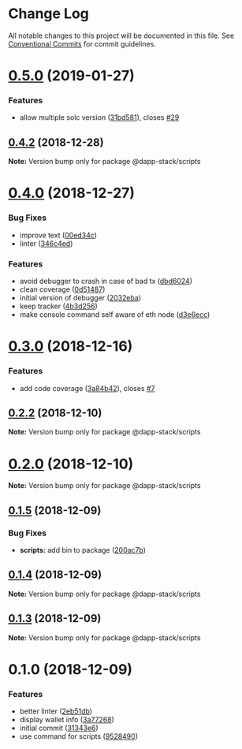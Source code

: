 # Change Log

All notable changes to this project will be documented in this file.
See [Conventional Commits](https://conventionalcommits.org) for commit guidelines.

# [0.5.0](https://github.com/Dapp-Stack/Dapp-Stack/compare/v0.4.2...v0.5.0) (2019-01-27)


### Features

* allow multiple solc version ([31bd581](https://github.com/Dapp-Stack/Dapp-Stack/commit/31bd581)), closes [#29](https://github.com/Dapp-Stack/Dapp-Stack/issues/29)





## [0.4.2](https://github.com/Dapp-Stack/Dapp-Stack/compare/v0.4.1...v0.4.2) (2018-12-28)

**Note:** Version bump only for package @dapp-stack/scripts





# [0.4.0](https://github.com/Dapp-Stack/Dapp-Stack/compare/v0.3.0...v0.4.0) (2018-12-27)


### Bug Fixes

* improve text ([00ed34c](https://github.com/Dapp-Stack/Dapp-Stack/commit/00ed34c))
* linter ([346c4ed](https://github.com/Dapp-Stack/Dapp-Stack/commit/346c4ed))


### Features

* avoid debugger to crash in case of bad tx ([dbd6024](https://github.com/Dapp-Stack/Dapp-Stack/commit/dbd6024))
* clean coverage ([0d51487](https://github.com/Dapp-Stack/Dapp-Stack/commit/0d51487))
* initial version of debugger ([2032eba](https://github.com/Dapp-Stack/Dapp-Stack/commit/2032eba))
* keep tracker ([4b3d256](https://github.com/Dapp-Stack/Dapp-Stack/commit/4b3d256))
* make console command self aware of eth node ([d3e6ecc](https://github.com/Dapp-Stack/Dapp-Stack/commit/d3e6ecc))





# [0.3.0](https://github.com/Dapp-Stack/Dapp-Stack/compare/v0.2.2...v0.3.0) (2018-12-16)


### Features

* add code coverage ([3a84b42](https://github.com/Dapp-Stack/Dapp-Stack/commit/3a84b42)), closes [#7](https://github.com/Dapp-Stack/Dapp-Stack/issues/7)





## [0.2.2](https://github.com/Dapp-Stack/Dapp-Stack/compare/v0.2.1...v0.2.2) (2018-12-10)

**Note:** Version bump only for package @dapp-stack/scripts





# [0.2.0](https://github.com/Dapp-Stack/Dapp-Stack/compare/v0.1.6...v0.2.0) (2018-12-10)

**Note:** Version bump only for package @dapp-stack/scripts





## [0.1.5](https://github.com/Dapp-Stack/Dapp-Stack/compare/v0.1.4...v0.1.5) (2018-12-09)


### Bug Fixes

* **scripts:** add bin to package ([200ac7b](https://github.com/Dapp-Stack/Dapp-Stack/commit/200ac7b))





## [0.1.4](https://github.com/Dapp-Stack/Dapp-Stack/compare/v0.1.3...v0.1.4) (2018-12-09)

**Note:** Version bump only for package @dapp-stack/scripts





## [0.1.3](https://github.com/Dapp-Stack/Dapp-Stack/compare/v0.1.2...v0.1.3) (2018-12-09)

**Note:** Version bump only for package @dapp-stack/scripts





# 0.1.0 (2018-12-09)


### Features

* better linter ([2eb51db](https://github.com/Dapp-Stack/Dapp-Stack/commit/2eb51db))
* display wallet info ([3a77268](https://github.com/Dapp-Stack/Dapp-Stack/commit/3a77268))
* initial commit ([31343e6](https://github.com/Dapp-Stack/Dapp-Stack/commit/31343e6))
* use command for scripts ([9528490](https://github.com/Dapp-Stack/Dapp-Stack/commit/9528490))
